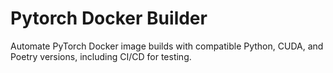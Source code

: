 # Pytorch Docker Builder
Automate PyTorch Docker image builds with compatible Python, CUDA, and Poetry versions, including CI/CD for testing.